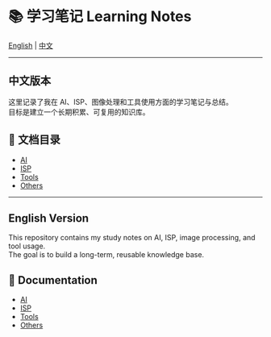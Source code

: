 # 📚 学习笔记 Learning Notes

[English](#english-version) | [中文](#中文版本)

---

## 中文版本

这里记录了我在 AI、ISP、图像处理和工具使用方面的学习笔记与总结。  
目标是建立一个长期积累、可复用的知识库。

## 📂 文档目录
- [AI](./docs/AI)
- [ISP](./docs/ISP)
- [Tools](./docs/Tools)
- [Others](./docs/Others)

---

## English Version

This repository contains my study notes on AI, ISP, image processing, and tool usage.  
The goal is to build a long-term, reusable knowledge base.

## 📂 Documentation
- [AI](./docs/AI)
- [ISP](./docs/ISP)
- [Tools](./docs/Tools)
- [Others](./docs/Others)
